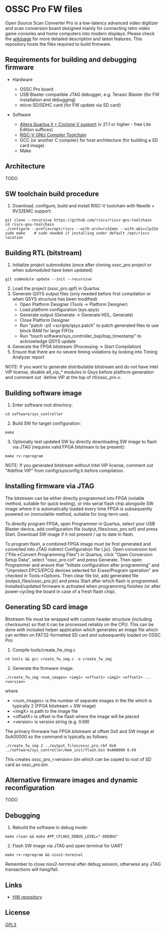 OSSC Pro FW files
==============

Open Source Scan Converter Pro is a low-latency advanced video digitizer and scan conversion board designed mainly for connecting retro video game consoles and home computers into modern displays. Please check the [wikipage](http://junkerhq.net/xrgb/index.php?title=OSSC_Pro) for more detailed description and latest features. This repository hosts the files required to build firmware.

Requirements for building and debugging firmware
---------------------------------------------------
* Hardware
  * OSSC Pro board
  * USB Blaster compatible JTAG debugger, e.g. Terasic Blaster (for FW installation and debugging)
  * micro SD/SDHC card (for FW update via SD card)

* Software
  * [Altera Quartus II + Cyclone V support](http://dl.altera.com/?edition=lite) (v 21.1 or higher - free Lite Edition suffices)
  * [RISC-V GNU Compiler Toolchain](https://github.com/riscv/riscv-gnu-toolchain)
  * GCC (or another C compiler) for host architecture (for building a SD card image)
  * Make


Architecture
------------------------------
TODO


SW toolchain build procedure
--------------------------
1. Download, configure, build and install RISC-V toolchain with Newlib + RV32EMC support:
~~~~
git clone --recursive https://github.com/riscv/riscv-gnu-toolchain
cd riscv-gnu-toolchain
./configure --prefix=/opt/riscv --with-arch=rv32emc --with-abi=ilp32e
sudo make    # sudo needed if installing under default /opt/riscv location
~~~~


Building RTL (bitstream)
--------------------------
1. Initialize project submodules (once after cloning ossc_pro project or when submoduled have been updated)
~~~~
git submodule update --init --recursive
~~~~
2. Load the project (ossc_pro.qpf) in Quartus
3. Generate QSYS output files (only needed before first compilation or when QSYS structure has been modified)
    * Open Platform Designer (Tools -> Platform Designer)
    * Load platform configuration (sys.qsys)
    * Generate output (Generate -> Generate HDL, Generate)
    * Close Platform Designer
    * Run "patch -p0 <scripts/qsys.patch" to patch generated files to use block RAM for large FIFOs
    * Run "touch software/sys_controller_bsp/bsp_timestamp" to acknowledge QSYS update
4. Generate the FPGA bitstream (Processing -> Start Compilation)
5. Ensure that there are no severe timing violations by looking into Timing Analyzer report

NOTE: If you want to generate distributable bitstream and do not have Intel VIP license, disable alt_vip_* modules in Qsys before platform generation and comment out \`define VIP at the top of rtl/ossc_pro.v.


Building software image
--------------------------
1. Enter software root directory:
~~~~
cd software/sys_controller
~~~~
2. Build SW for target configuration:
~~~~
make
~~~~
3. Optionally test updated SW by directly downloading SW image to flash via JTAG (requires valid FPGA bitstream to be present):
~~~~
make rv-reprogram
~~~~
NOTE: If you generated bitstream without Intel VIP license, comment out "#define VIP" from config/sysconfig.h before compilation.


Installing firmware via JTAG
--------------------------
The bitstream can be either directly programmed into FPGA (volatile method, suitable for quick testing), or into serial flash chip alongside SW image where it is automatically loaded every time FPGA is subsequently powered on (nonvolatile method, suitable for long-term use).

To directly program FPGA, open Programmer in Quartus, select your USB Blaster device, add configuration file (output_files/ossc_pro.sof) and press Start. Download SW image if it not present / up to date in flash.

To program flash, a combined FPGA image must be first generated and converted into JTAG indirect Configuration file (.jic). Open conversion tool ("File->Convert Programming Files") in Quartus, click "Open Conversion Setup Data", select "ossc_pro.cof" and press Generate. Then open Programmer and ensure that "Initiate configuration after programming" and "Unprotect EPCS/EPCQ devices selected for Erase/Program operation" are checked in Tools->Options. Then clear file list, add generated file (output_files/ossc_pro.jic) and press Start after which flash is programmed. Installed/updated firmware is activated when programming finishes (or after power-cycling the board in case of a fresh flash chip).


Generating SD card image
--------------------------
Bitstream file must be wrapped with custom header structure (including checksums) so that it can be processed reliably on the CPU. This can be done with included helper application which generates an image file which can written on FAT32-formatted SD card and subsequently loaded on OSSC Pro:

1. Compile tools/create_fw_img.c
~~~~
cd tools && gcc create_fw_img.c -o create_fw_img
~~~~
2. Generate the firmware image:
~~~~
./create_fw_img <num_images> <img1> <offset1> <img2> <offset2> ... <version>
~~~~
where
* \<num_images\> is the number of separate images in the file which is typically 2 (FPGA bitstream + SW image)
* \<imgX\> is path to the image file
* \<offsetX\> is offset in the flash where the image will be placed
* \<version\> is version string (e.g. 0.69)

The primary firmware has FPGA bitstream at offset 0x0 and SW image at 0xA00000 so the command is typically as follows:
~~~~
./create_fw_img 2 ../output_files/ossc_pro.rbf 0x0 ../software/sys_controller/mem_init/flash.bin 0xA00000 0.69
~~~~
This creates ossc_pro_\<version\>.bin which can be copied to root of SD card as ossc_pro.bin.


Alternative firmware images and dynamic reconfiguration
--------------------------
TODO

Debugging
--------------------------
1. Rebuild the software in debug mode:
~~~~
make clean && make APP_CFLAGS_DEBUG_LEVEL="-DDEBUG"
~~~~

2. Flash SW image via JTAG and open terminal for UART
~~~~
make rv-reprogram && nios2-terminal
~~~~
Remember to close nios2-terminal after debug session, otherwise any JTAG transactions will hang/fail.


Links
--------------------------
* [HW repository](https://github.com/marqs85/ossc_pro_hw)

License
---------------------------------------------------
[GPL3](LICENSE)